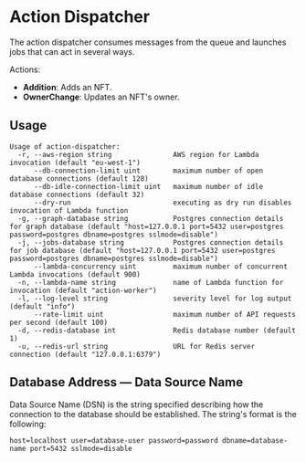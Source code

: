 # Action Dispatcher

The action dispatcher consumes messages from the queue and launches jobs that can act in several ways.

Actions:

* **Addition**: Adds an NFT.
* **OwnerChange**: Updates an NFT's owner.

## Usage

```
Usage of action-dispatcher:
  -r, --aws-region string               AWS region for Lambda invocation (default "eu-west-1")
      --db-connection-limit uint        maximum number of open database connections (default 128)
      --db-idle-connection-limit uint   maximum number of idle database connections (default 32)
      --dry-run                         executing as dry run disables invocation of Lambda function
  -g, --graph-database string           Postgres connection details for graph database (default "host=127.0.0.1 port=5432 user=postgres password=postgres dbname=postgres sslmode=disable")
  -j, --jobs-database string            Postgres connection details for job database (default "host=127.0.0.1 port=5432 user=postgres password=postgres dbname=postgres sslmode=disable")
      --lambda-concurrency uint         maximum number of concurrent Lambda invocations (default 900)
  -n, --lambda-name string              name of Lambda function for invocation (default "action-worker")
  -l, --log-level string                severity level for log output (default "info")
      --rate-limit uint                 maximum number of API requests per second (default 100)
  -d, --redis-database int              Redis database number (default 1)
  -u, --redis-url string                URL for Redis server connection (default "127.0.0.1:6379")
```

## Database Address — Data Source Name

Data Source Name (DSN) is the string specified describing how the connection to the database should be established.
The string's format is the following:

```
host=localhost user=database-user password=password dbname=database-name port=5432 sslmode=disable
```
